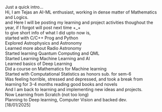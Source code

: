 Just a quick intro...    
Hi, I am Tejas an AI-ML enthusiast, working in dense matter of Mathematics and Logics.       
and Here I will be posting my learning and project activities thoughout the year, if I forgot will post next time +_+    
to give short info of what I did upto now is,    
started with C/C++ Prog and Python    
Explored Astrophysics and Astronomy   
Learned more about Radio Astronomy   
Started learning Quantum Computing and QML   
Started Learning Machine Learning and AI   
Learned basics of Deep Learning   
Did a course on Mathematics for Machine learning    
Started with Computational Statistics as honors sub. for sem-6   
Was feeling horrible, stressed and depressed, and took a break from learning for 3-4 months reading good books and novels    
And I am back to learning and implementing new ideas and projects.   
Now Learning from Scratch (not too long)   
Planning to Deep learning, Computer Vision and backed dev.    
[18/01/2025]
